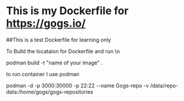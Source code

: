 # This is my Dockerfile for https://gogs.io/

##This is a test Dockerfile for learning only

To Bulld  the locataion for Dockerfile and run \n

podman build -t "name of your image" .

to run container I use podman

podman -d -p 3000:30000 -p 22:22 --name Gogs-repo -v /data/repo-data:/home/gogs/gogs-repositories  <image-name>
